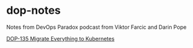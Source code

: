 # dop-notes
Notes from DevOps Paradox podcast from Viktor Farcic and Darin Pope

[DOP-135 Migrate Everything to Kubernetes](./DOP-135.md)
